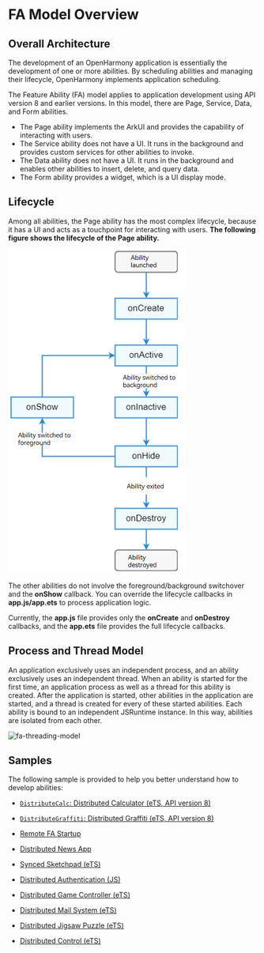# FA Model Overview

## Overall Architecture
The development of an OpenHarmony application is essentially the development of one or more abilities. By scheduling abilities and managing their lifecycle, OpenHarmony implements application scheduling.

The Feature Ability (FA) model applies to application development using API version 8 and earlier versions. In this model, there are Page, Service, Data, and Form abilities.  
- The Page ability implements the ArkUI and provides the capability of interacting with users.
- The Service ability does not have a UI. It runs in the background and provides custom services for other abilities to invoke. 
- The Data ability does not have a UI. It runs in the background and enables other abilities to insert, delete, and query data.
- The Form ability provides a widget, which is a UI display mode.

## Lifecycle

Among all abilities, the Page ability has the most complex lifecycle, because it has a UI and acts as a touchpoint for interacting with users.
**The following figure shows the lifecycle of the Page ability.**

![fa-pageAbility-lifecycle](figures/fa-pageAbility-lifecycle.png)

The other abilities do not involve the foreground/background switchover and the **onShow** callback.
You can override the lifecycle callbacks in **app.js/app.ets** to process application logic.

Currently, the **app.js** file provides only the **onCreate** and **onDestroy** callbacks, and the **app.ets** file provides the full lifecycle callbacks.


## Process and Thread Model
An application exclusively uses an independent process, and an ability exclusively uses an independent thread. When an ability is started for the first time, an application process as well as a thread for this ability is created. After the application is started, other abilities in the application are started, and a thread is created for every of these started abilities. Each ability is bound to an independent JSRuntime instance. In this way, abilities are isolated from each other.

![fa-threading-model](figures/fa-threading-model.png)
## Samples
The following sample is provided to help you better understand how to develop abilities:

- [`DistributeCalc`: Distributed Calculator (eTS, API version 8)](https://gitee.com/openharmony/app_samples/tree/master/Preset/DistributeCalc)
- [`DistributeGraffiti`: Distributed Graffiti (eTS, API version 8)](https://gitee.com/openharmony/app_samples/tree/master/ability/DistributedGraffiti)

- [Remote FA Startup](https://gitee.com/openharmony/codelabs/tree/master/Distributed/RemoteStartFA)
- [Distributed News App](https://gitee.com/openharmony/codelabs/tree/master/Distributed/NewsDemo)
- [Synced Sketchpad (eTS)](https://gitee.com/openharmony/codelabs/tree/master/Distributed/DistributeDatabaseDrawEts)
- [Distributed Authentication (JS)](https://gitee.com/openharmony/codelabs/tree/master/Distributed/GameAuthOpenH)
- [Distributed Game Controller (eTS)](https://gitee.com/openharmony/codelabs/tree/master/Distributed/HandleGameApplication)
- [Distributed Mail System (eTS)](https://gitee.com/openharmony/codelabs/tree/master/Distributed/OHMailETS)
- [Distributed Jigsaw Puzzle (eTS)](https://gitee.com/openharmony/codelabs/tree/master/Distributed/OpenHarmonyPictureGame)
- [Distributed Control (eTS)](https://gitee.com/openharmony/codelabs/tree/master/Distributed/RemoteControllerETS)
